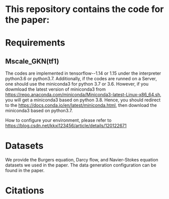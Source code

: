# This repository contains the code for the paper:

# Requirements
## Mscale_GKN(tf1)
The codes are implemented in tensorflow--1.14 or 1.15 under the interpreter python3.6 or python3.7. Additionally, if the codes are runned on a Server, one should use the miniconda3 for python 3.7 or 3.6. However, if you dowmload the latest version of miniconda3 from https://repo.anaconda.com/miniconda/Miniconda3-latest-Linux-x86_64.sh, you will get a miniconda3 based on python 3.8. Hence, you should redirect to the https://docs.conda.io/en/latest/miniconda.html, then download the miniconda3 based on python3.7.

How to configure your environment, please refer to https://blog.csdn.net/kkxi123456/article/details/120122671

# Datasets
We provide the Burgers equation, Darcy flow, and Navier-Stokes equation datasets we used in the paper. The data generation configuration can be found in the paper.

# Citations
